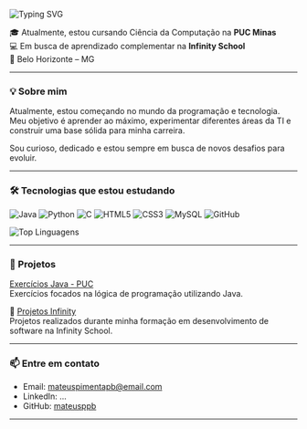 ![Typing SVG](https://readme-typing-svg.demolab.com?font=Fira+Code&weight=500&size=22&pause=1000&color=00FFCC&center=true&vCenter=true&width=500&lines=Hey+there!+I'm+Mateus+%F0%9F%91%8B;Computer+Science+Student;Learning+by+doing+%F0%9F%92%BB)

🎓 Atualmente, estou cursando Ciência da Computação na **PUC Minas**  
💻 Em busca de aprendizado complementar na **Infinity School**    
📍 Belo Horizonte – MG

---

### 💡 Sobre mim

Atualmente, estou começando no mundo da programação e tecnologia.  
Meu objetivo é aprender ao máximo, experimentar diferentes áreas da TI e construir uma base sólida para minha carreira.

Sou curioso, dedicado e estou sempre em busca de novos desafios para evoluir.

---

### 🛠️ Tecnologias que estou estudando

![Java](https://img.shields.io/badge/Java-%23ED8B00.svg?style=flat&logo=java&logoColor=white)
![Python](https://img.shields.io/badge/Python-%2300A8E8.svg?style=flat&logo=python&logoColor=white)
![C](https://img.shields.io/badge/C-%2300599C.svg?style=flat&logo=c&logoColor=white)
![HTML5](https://img.shields.io/badge/HTML5-%23E34F26.svg?style=flat&logo=html5&logoColor=white)
![CSS3](https://img.shields.io/badge/CSS3-%231572B6.svg?style=flat&logo=css3&logoColor=white)
![MySQL](https://img.shields.io/badge/-MySQL-4479A1?style=for-the-badge&logo=mysql&logoColor=white)
![GitHub](https://img.shields.io/badge/GitHub-%23121011.svg?style=flat&logo=github&logoColor=white)

![Top Linguagens](https://github-readme-stats.vercel.app/api/top-langs/?username=mateusppb)

---


### 📌 Projetos 

[Exercícios Java - PUC](https://github.com/mateusppb/puc_computacao.git)  
Exercícios focados na lógica de programação utilizando Java.

🔹 [Projetos Infinity](https://github.com/mateusppb/Infinity.git)  
Projetos realizados durante minha formação em desenvolvimento de software na Infinity School.

---

### 📫 Entre em contato

- Email: mateuspimentapb@email.com  
- LinkedIn: ...  
- GitHub: [mateusppb](https://github.com/mateusppb)

---

